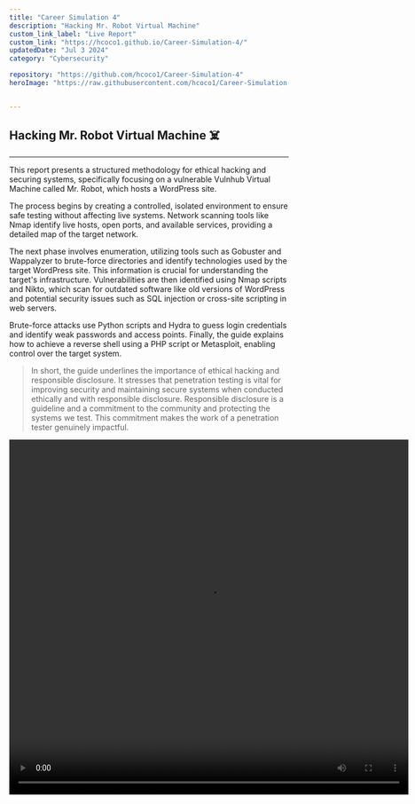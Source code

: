 ```yaml
---
title: "Career Simulation 4"
description: "Hacking Mr. Robot Virtual Machine"
custom_link_label: "Live Report"
custom_link: "https://hcoco1.github.io/Career-Simulation-4/"
updatedDate: "Jul 3 2024"
category: "Cybersecurity"

repository: "https://github.com/hcoco1/Career-Simulation-4"
heroImage: "https://raw.githubusercontent.com/hcoco1/Career-Simulation-4/main/docs/images/vulnerability%20.webp"


---
```

## Hacking Mr. Robot Virtual Machine  ☠️
---

This report presents a structured methodology for ethical hacking and securing systems, specifically focusing on a vulnerable Vulnhub Virtual Machine called Mr. Robot, which hosts a WordPress site.

The process begins by creating a controlled, isolated environment to ensure safe testing without affecting live systems. Network scanning tools like Nmap identify live hosts, open ports, and available services, providing a detailed map of the target network.

The next phase involves enumeration, utilizing tools such as Gobuster and Wappalyzer to brute-force directories and identify technologies used by the target WordPress site. This information is crucial for understanding the target's infrastructure. Vulnerabilities are then identified using Nmap scripts and Nikto, which scan for outdated software like old versions of WordPress and potential security issues such as SQL injection or cross-site scripting in web servers.

Brute-force attacks use Python scripts and Hydra to guess login credentials and identify weak passwords and access points. Finally, the guide explains how to achieve a reverse shell using a PHP script or Metasploit, enabling control over the target system.

>In short, the guide underlines the importance of ethical hacking and responsible disclosure. It stresses that penetration testing is vital for improving security and maintaining secure systems when conducted ethically and with responsible disclosure. Responsible disclosure is a guideline and a commitment to the community and protecting the systems we test. This commitment makes the work of a penetration tester genuinely impactful.

   <video width="720" height="640" controls>
  <source src="https://hcoco1-website-bucket-12345.s3.amazonaws.com/Penetration+Testi+2024-06-26.mp4" type="video/mp4">
  Your browser does not support the video tag.
</video>